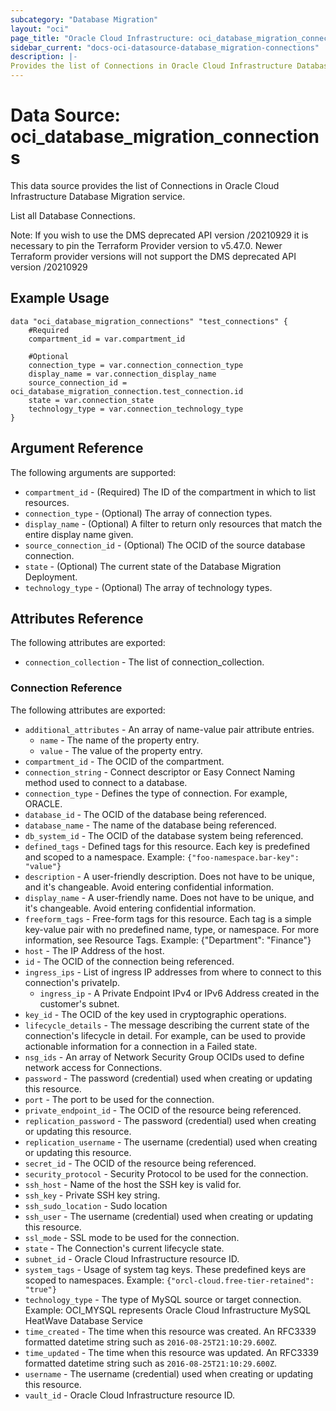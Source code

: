 ```yaml
---
subcategory: "Database Migration"
layout: "oci"
page_title: "Oracle Cloud Infrastructure: oci_database_migration_connections"
sidebar_current: "docs-oci-datasource-database_migration-connections"
description: |-
Provides the list of Connections in Oracle Cloud Infrastructure Database Migration service
---
```


# Data Source: oci_database_migration_connections
This data source provides the list of Connections in Oracle Cloud Infrastructure Database Migration service.

List all Database Connections.

Note: If you wish to use the DMS deprecated API version /20210929 it is necessary to pin the Terraform Provider version to v5.47.0. Newer Terraform provider versions will not support the DMS deprecated API version /20210929

## Example Usage

```hcl
data "oci_database_migration_connections" "test_connections" {
	#Required
	compartment_id = var.compartment_id

	#Optional
	connection_type = var.connection_connection_type
	display_name = var.connection_display_name
	source_connection_id = oci_database_migration_connection.test_connection.id
	state = var.connection_state
	technology_type = var.connection_technology_type
}
```

## Argument Reference

The following arguments are supported:

* `compartment_id` - (Required) The ID of the compartment in which to list resources.
* `connection_type` - (Optional) The array of connection types.
* `display_name` - (Optional) A filter to return only resources that match the entire display name given.
* `source_connection_id` - (Optional) The OCID of the source database connection.
* `state` - (Optional) The current state of the Database Migration Deployment.
* `technology_type` - (Optional) The array of technology types.


## Attributes Reference

The following attributes are exported:

* `connection_collection` - The list of connection_collection.

### Connection Reference

The following attributes are exported:

* `additional_attributes` - An array of name-value pair attribute entries.
  * `name` - The name of the property entry.
  * `value` - The value of the property entry.
* `compartment_id` - The OCID of the compartment.
* `connection_string` - Connect descriptor or Easy Connect Naming method used to connect to a database.
* `connection_type` - Defines the type of connection. For example, ORACLE.
* `database_id` - The OCID of the database being referenced.
* `database_name` - The name of the database being referenced.
* `db_system_id` - The OCID of the database system being referenced.
* `defined_tags` - Defined tags for this resource. Each key is predefined and scoped to a namespace. Example: `{"foo-namespace.bar-key": "value"}`
* `description` - A user-friendly description. Does not have to be unique, and it's changeable.  Avoid entering confidential information.
* `display_name` - A user-friendly name. Does not have to be unique, and it's changeable.  Avoid entering confidential information.
* `freeform_tags` - Free-form tags for this resource. Each tag is a simple key-value pair with no predefined name, type, or namespace.  For more information, see Resource Tags. Example: {"Department": "Finance"}
* `host` - The IP Address of the host.
* `id` - The OCID of the connection being referenced.
* `ingress_ips` - List of ingress IP addresses from where to connect to this connection's privateIp.
  * `ingress_ip` - A Private Endpoint IPv4 or IPv6 Address created in the customer's subnet.
* `key_id` - The OCID of the key used in cryptographic operations.
* `lifecycle_details` - The message describing the current state of the connection's lifecycle in detail. For example, can be used to provide actionable information for a connection in a Failed state.
* `nsg_ids` - An array of Network Security Group OCIDs used to define network access for Connections.
* `password` - The password (credential) used when creating or updating this resource.
* `port` - The port to be used for the connection.
* `private_endpoint_id` - The OCID of the resource being referenced.
* `replication_password` - The password (credential) used when creating or updating this resource.
* `replication_username` - The username (credential) used when creating or updating this resource.
* `secret_id` - The OCID of the resource being referenced.
* `security_protocol` - Security Protocol to be used for the connection.
* `ssh_host` - Name of the host the SSH key is valid for.
* `ssh_key` - Private SSH key string.
* `ssh_sudo_location` - Sudo location
* `ssh_user` - The username (credential) used when creating or updating this resource.
* `ssl_mode` - SSL mode to be used for the connection.
* `state` - The Connection's current lifecycle state.
* `subnet_id` - Oracle Cloud Infrastructure resource ID.
* `system_tags` - Usage of system tag keys. These predefined keys are scoped to namespaces. Example: `{"orcl-cloud.free-tier-retained": "true"}`
* `technology_type` - The type of MySQL source or target connection. Example: OCI_MYSQL represents Oracle Cloud Infrastructure MySQL HeatWave Database Service
* `time_created` - The time when this resource was created. An RFC3339 formatted datetime string such as `2016-08-25T21:10:29.600Z`.
* `time_updated` - The time when this resource was updated. An RFC3339 formatted datetime string such as `2016-08-25T21:10:29.600Z`.
* `username` - The username (credential) used when creating or updating this resource.
* `vault_id` - Oracle Cloud Infrastructure resource ID.
